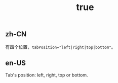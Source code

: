 ﻿---
order: 6
title:
  zh-CN: 位置
  en-US: Position
---

## zh-CN

有四个位置，`tabPosition="left|right|top|bottom"`。

## en-US

Tab's position: left, right, top or bottom.